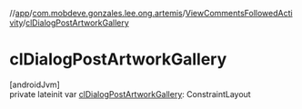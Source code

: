 //[app](../../../index.md)/[com.mobdeve.gonzales.lee.ong.artemis](../index.md)/[ViewCommentsFollowedActivity](index.md)/[clDialogPostArtworkGallery](cl-dialog-post-artwork-gallery.md)

# clDialogPostArtworkGallery

[androidJvm]\
private lateinit var [clDialogPostArtworkGallery](cl-dialog-post-artwork-gallery.md): ConstraintLayout
